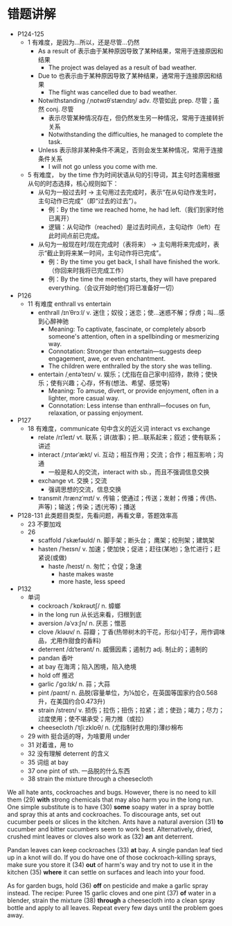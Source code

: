 # 错题讲解

- P124-125
  - 1 有难度，是因为...所以，还是尽管...仍然
    - As a result of 表示由于某种原因导致了某种结果，常用于连接原因和结果
      - The project was delayed as a result of bad weather. 
    - Due to 也表示由于某种原因导致了某种结果，通常用于连接原因和结果
      - The flight was cancelled due to bad weather.
    - Notwithstanding /ˌnɒtwɪθˈstændɪŋ/ adv. 尽管如此 prep. 尽管；虽然 conj. 尽管
      - ‌表示尽管某种情况存在，但仍然发生另一种情况，常用于连接转折关系
      - Notwithstanding the difficulties, he managed to complete the task. 
    - Unless 表示除非某种条件不满足，否则会发生某种情况，常用于连接条件关系
      - I will not go unless you come with me. 
  - 5 有难度， by the time 作为时间状语从句的引导词，其主句时态需根据从句的时态选择，核心规则如下：‌
    - 从句为一般过去时 → 主句用过去完成时‌，表示“在从句动作发生时，主句动作已完成”（即“过去的过去”）。
      - 例：By the time we reached home, he ‌had left‌.（我们到家时他已离开）
      - 逻辑：从句动作（reached）是过去时间点，主句动作（left）在此时间点前已完成。  
    - 从句为一般现在时/现在完成时（表将来） → 主句用将来完成时‌，表示“截止到将来某一时间，主句动作将已完成”。
      - 例：By the time you ‌get back‌, I ‌shall have finished‌ the work.（你回来时我将已完成工作）
      - 例：By the time the meeting ‌starts‌, they ‌will have prepared‌ everything.（会议开始时他们将已准备好一切）
- P126
  - 11 有难度 enthrall vs entertain
    - enthrall /ɪnˈθrɔːl/ v. 迷住；奴役；迷恋；使…迷惑不解；俘虏；叫…感到心醉神驰
      - Meaning: To captivate, fascinate, or completely absorb someone's attention, often in a spellbinding or mesmerizing way.
      - Connotation: Stronger than entertain—suggests deep engagement, awe, or even enchantment. 
      - The children were enthralled by the story she was telling.
    - entertain /ˌentəˈteɪn/ v. 娱乐；(尤指在自己家中)招待，款待；使快乐；使有兴趣；心存，怀有(想法、希望、感觉等)
      - Meaning: To amuse, divert, or provide enjoyment, often in a lighter, more casual way.
      - Connotation: Less intense than enthrall—focuses on fun, relaxation, or passing enjoyment. 
- P127
  - 18 有难度，communicate 句中含义的近义词 interact vs exchange
    - relate /rɪˈleɪt/ vt. 联系；讲(故事)；把…联系起来；叙述；使有联系；讲述
    - interact /ˌɪntərˈækt/ vi. 互动；相互作用；交流；合作；相互影响；沟通
      - 一般是和人的交流，interact with sb.，而且不强调信息交换 
    - exchange vt. 交换；交流
      - 强调思想的交流，信息交换
    - transmit /trænzˈmɪt/ v. 传输；使通过；传送；发射；传播；传(热、声等)；输送；传染；透(光等)；播送
- P128-131 此类题目类型，先看问题，再看文章，答题效率高
  - 23 不要加戏
  - 26
    - scaffold /ˈskæfəʊld/ n. 脚手架；断头台； 鹰架；绞刑架；建筑架
    - hasten /ˈheɪsn/ v. 加速；使加快；促进；赶往(某地)；急忙进行；赶紧说(或做)
      - haste /heɪst/ n. 匆忙；仓促；急速
        - haste makes waste
        - more haste, less speed 
- P132
  - 单词
    - cockroach /ˈkɒkrəʊtʃ/ n. 蟑螂
    - in the long run 从长远来看，归根到底
    - aversion /əˈvɜːʃn/ n. 厌恶；憎恶
    - clove /kləʊv/ n. 蒜瓣；丁香(热带树木的干花，形似小钉子，用作调味品，尤用作甜食的香料)
    - deterrent /dɪˈterənt/ n. 威慑因素；遏制力 adj. 制止的；遏制的
    - pandan 香叶
    - at bay 在海湾；陷入困境，陷入绝境
    - hold off 推迟
    - garlic /ˈɡɑːlɪk/ n. 蒜；大蒜
    - pint /paɪnt/ n. 品脱(容量单位，为⅛加仑，在英国等国家约合0.568升，在美国约合0.473升)
    - strain /streɪn/ v. 损伤；拉伤；扭伤；拉紧；滤；使劲；竭力；尽力；过度使用；使不堪承受；用力推（或拉）
    - cheesecloth /ˈtʃiːzklɒθ/ n. (尤指制衬衣用的)薄纱棉布
  - 29 with 挺合适的呀，为啥要用 under
  - 31 对着谁，用 to
  - 32 没有理解 deterrent 的含义
  - 35 词组 at bay
  - 37 one pint of sth. 一品脱的什么东西
  - 38 strain the mixture through a cheesecloth
    
We all hate ants, cockroaches and bugs. However, there is no need to kill them (29) **with** strong chemicals that may also harm you in the long run. One simple substitute is to have (30) **some** soapy water in a spray bottle and spray this at ants and cockroaches. To discourage ants, set out cucumber peels or slices in the kitchen. Ants have a natural aversion (31) **to** cucumber and bitter cucumbers seem to work best. Alternatively, dried, crushed mint leaves or cloves also work as (32) **an** ant deterrent.

Pandan leaves can keep cockroaches (33) **at** bay. A single pandan leaf tied up in a knot will do. If you do have one of those cockroach-killing sprays, make sure you store it (34) **out** of harm's way and try not to use it in the kitchen (35) **where** it can settle on surfaces and leach into your food.

As for garden bugs, hold (36) **off** on pesticide and make a garlic spray instead. The recipe: Puree 15 garlic cloves and one pint (37) **of** water in a blender, strain the mixture (38) **through** a cheesecloth into a clean spray bottle and apply to all leaves. Repeat every few days until the problem goes away.

  
